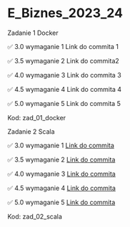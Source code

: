 # E_Biznes_2023_24
Zadanie 1 Docker

✅ 3.0 wymaganie 1 Link do commita 1

✅ 3.5 wymaganie 2 Link do commita2

✅ 4.0 wymaganie 3 Link do commita 3

✅ 4.5 wymaganie 4 Link do commita 4

✅ 5.0 wymaganie 5 Link do commita 5

Kod: zad_01_docker

Zadanie 2 Scala

✅ 3.0 wymaganie 1 [Link do commita](https://github.com/JakubPawlicki/E_Biznes_2023_24/commit/bdf326654c6cb6e0e70bf9b30b2d83196cce48f9)

✅ 3.5 wymaganie 2 [Link do commita](https://github.com/JakubPawlicki/E_Biznes_2023_24/commit/bdf326654c6cb6e0e70bf9b30b2d83196cce48f9)

✅ 4.0 wymaganie 3 [Link do commita](https://github.com/JakubPawlicki/E_Biznes_2023_24/commit/bdf326654c6cb6e0e70bf9b30b2d83196cce48f9)

✅ 4.5 wymaganie 4 [Link do commita](https://github.com/JakubPawlicki/E_Biznes_2023_24/commit/bdf326654c6cb6e0e70bf9b30b2d83196cce48f9)

✅ 5.0 wymaganie 5 [Link do commita](https://github.com/JakubPawlicki/E_Biznes_2023_24/commit/bdf326654c6cb6e0e70bf9b30b2d83196cce48f9)

Kod: zad_02_scala
